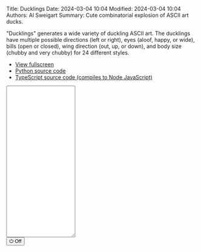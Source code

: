 Title: Ducklings
Date: 2024-03-04 10:04
Modified: 2024-03-04 10:04
Authors: Al Sweigart
Summary: Cute combinatorial explosion of ASCII art ducks.

"Ducklings" generates a wide variety of duckling ASCII art. The ducklings have multiple possible directions (left or right), eyes (aloof, happy, or wide), bills (open or closed), wing direction (out, up, or down), and body size (chubby and very chubby) for 24 different styles.

* [View fullscreen](/static/ducklings-fullscreen.html)
* [Python source code](https://github.com/asweigart/scrollart/blob/main/python/ducklings.py)
* [TypeScript source code (compiles to Node JavaScript)](https://github.com/asweigart/scrollart/blob/main/typescript/ducklings.ts)

<div><textarea id="bextOutput" readonly style="height: 400px;"></textarea><br /><button type="button" onclick="running = !running;">&#x23FB; Off</button></div>
<script src="/static/bext.js"></script><link rel="stylesheet" href="/static/bext.css">
<script>

bextRowBuffer = 256;  // Change this to whatever size you want, or -1 for infinite buffer.
const DELAY = 150;
let width = 220;
const DENSITY = 0.10;
const DUCKLING_WIDTH = 5;
let running = true;

class Duckling {


    constructor() {
        this.direction = ['LEFT', 'RIGHT'][Math.floor(Math.random() * 2)];
        this.bill = ['CLOSED', 'OPEN'][Math.floor(Math.random() * 2)];
        this.body = ['CHUBBY', 'VERY_CHUBBY'][Math.floor(Math.random() * 2)];
        this.wing = ['DOWN', 'OUT', 'UP'][Math.floor(Math.random() * 3)];

        if (this.body == 'CHUBBY') {
            // Chubby ducklings can only have beady eyes.
            this.eyes = 'BEADY';
        } else {
            this.eyes = ['ALOOF', 'HAPPY', 'WIDE'][Math.floor(Math.random() * 3)];
        }

        this.nextBodypart = 'HEAD';
    };

    getHeadStr() {
        let headStr = '';
        if (this.direction === 'LEFT') {
            // Get the bill:
            if (this.bill === 'OPEN') {
                headStr += '>';
            } else if (this.bill === 'CLOSED') {
                headStr += '=';
            }

            // Get the eyes:
            if (this.eyes === 'BEADY' && this.body === 'CHUBBY') {
                headStr += '"';
            } else if (this.eyes === 'BEADY' && this.body === 'VERY_CHUBBY') {
                headStr += '" ';
            } else if (this.eyes === 'WIDE') {
                headStr += "''";
            } else if (this.eyes === 'HAPPY') {
                headStr += '^^';
            } else if (this.eyes == 'ALOOF') {
                headStr += '``';
            }

            headStr += ') '; //  Back of the left-facing head.
        } else if (this.direction === 'RIGHT') {
            headStr += ' (';  // Back of the right-facing head.

            // Get the eyes:
            if (this.eyes === 'BEADY' && this.body === 'CHUBBY') {
                headStr += '"';
            } else if (this.eyes === 'BEADY' && this.body === 'VERY_CHUBBY') {
                headStr += ' "';
            } else if (this.eyes === 'WIDE') {
                headStr += "''";
            } else if (this.eyes === 'HAPPY') {
                headStr += '^^';
            } else if (this.eyes == 'ALOOF') {
                headStr += '``';
            }

            // Get the bill:
            if (this.bill === 'OPEN') {
                headStr += '<';
            } else if (this.bill === 'CLOSED') {
                headStr += '=';
            }
        }

        if (this.body === 'CHUBBY') {
            // Get an extra space so chubby ducklings are the same width as very chubby ducklings.
            headStr += ' ';
        }

        return headStr;
    }

    getBodyStr() {
        let bodyStr = '(';
        if (this.direction === 'LEFT') {
            // Get the interior body space:
            if (this.body === 'CHUBBY') {
                bodyStr += ' ';
            } else if (this.body === 'VERY_CHUBBY') {
                bodyStr += '  ';
            }

            // Get the wing:
            if (this.wing === 'OUT') {
                bodyStr += '>';
            } else if (this.wing === 'UP') {
                bodyStr += '^';
            } else if (this.wing === 'DOWN') {
                bodyStr += 'v';
            }
        } else if (this.direction === 'RIGHT') {
            // Get the wing:
            if (this.wing === 'OUT') {
                bodyStr += '<';
            } else if (this.wing === 'UP') {
                bodyStr += '^';
            } else if (this.wing === 'DOWN') {
                bodyStr += 'v';
            }
            
            // Get the interior body space:
            if (this.body === 'CHUBBY') {
                bodyStr += ' ';
            } else if (this.body === 'VERY_CHUBBY') {
                bodyStr += '  ';
            }
        }

        bodyStr += ')';

        if (this.body === 'CHUBBY') {
            // Get an extra space so chubby ducklings are the same width as very chubby ducklings.
            bodyStr += ' ';
        }

        return bodyStr;
    }

    getFeetStr() {
        if (this.body === 'CHUBBY') {
            return ' ^^  ';
        } else if (this.body === 'VERY_CHUBBY') {
            return ' ^ ^ ';
        } else {
            return '';
        }
    }

    getNextBodyPart() {
        if (this.nextBodypart === 'HEAD') {
            this.nextBodypart = 'BODY';
            return this.getHeadStr();
        } else if (this.nextBodypart === 'BODY') {
            this.nextBodypart = 'FEET';
            return this.getBodyStr();
        } else if (this.nextBodypart === 'FEET') {
            this.nextBodypart = 'DONE';
            return this.getFeetStr();
        }
    }
}


async function main() {
    let ducklingLanes = Array.from({length: (Math.floor(width / DUCKLING_WIDTH))}, () => null);

    while (running) {
        let line = '';
        for (let laneNum = 0; laneNum < ducklingLanes.length; laneNum++) {
            let ducklingObj = ducklingLanes[laneNum];
            if (ducklingLanes[laneNum] === null && Math.random() < DENSITY) {
                // Place a new duckling in this lane:
                ducklingObj = new Duckling();
                ducklingLanes[laneNum] = ducklingObj;
            }

            if (ducklingObj !== null) {
                line += ducklingObj.getNextBodyPart();
                // Delete the duckling if we've finished drawing it:
                if (ducklingObj.nextBodypart == 'DONE') {
                    ducklingLanes[laneNum] = null;
                }
            } else {
                // Draw five spaces since there is no duckling in this lane:
                line += ' '.repeat(DUCKLING_WIDTH);
            }
        }
        print(line);
        await sleep(DELAY);
    }
}

main();
</script>